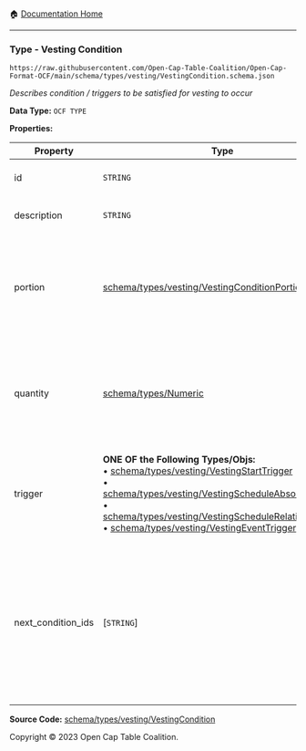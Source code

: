 :house: [Documentation Home](../../../../README.md)

---

### Type - Vesting Condition

`https://raw.githubusercontent.com/Open-Cap-Table-Coalition/Open-Cap-Format-OCF/main/schema/types/vesting/VestingCondition.schema.json`

_Describes condition / triggers to be satisfied for vesting to occur_

**Data Type:** `OCF TYPE`

**Properties:**

| Property           | Type                                                                                                                                                                                                                                                                                                                                                                                                             | Description                                                                                                                                                                                                        | Required   |
| ------------------ | ---------------------------------------------------------------------------------------------------------------------------------------------------------------------------------------------------------------------------------------------------------------------------------------------------------------------------------------------------------------------------------------------------------------- | ------------------------------------------------------------------------------------------------------------------------------------------------------------------------------------------------------------------ | ---------- |
| id                 | `STRING`                                                                                                                                                                                                                                                                                                                                                                                                         | Reference identifier for this condition                                                                                                                                                                            | `REQUIRED` |
| description        | `STRING`                                                                                                                                                                                                                                                                                                                                                                                                         | Detailed description of the condition                                                                                                                                                                              | -          |
| portion            | [schema/types/vesting/VestingConditionPortion](./VestingConditionPortion.md)                                                                                                                                                                                                                                                                                                                                     | If specified, the fractional part of the whole security that is vested, e.g. 25:100 for 25%. Use `quantity` for a fixed vesting amount.                                                                            | -          |
| quantity           | [schema/types/Numeric](../Numeric.md)                                                                                                                                                                                                                                                                                                                                                                            | If specified, the fixed amount of the whole security to vest, e.g. 10000 shares. Use `portion` for a proportional vesting amount.                                                                                  | -          |
| trigger            | **ONE OF the Following Types/Objs:**</br>&bull; [schema/types/vesting/VestingStartTrigger](./VestingStartTrigger.md)</br>&bull; [schema/types/vesting/VestingScheduleAbsoluteTrigger](./VestingScheduleAbsoluteTrigger.md)</br>&bull; [schema/types/vesting/VestingScheduleRelativeTrigger](./VestingScheduleRelativeTrigger.md)</br>&bull; [schema/types/vesting/VestingEventTrigger](./VestingEventTrigger.md) | Describes how this vesting condition is met, resulting in vesting the specified tranche of shares                                                                                                                  | `REQUIRED` |
| next_condition_ids | [`STRING`]                                                                                                                                                                                                                                                                                                                                                                                                       | List of ALL VestingCondition IDs that can trigger after this one. If there are none, use an empty array.</br>Conditions should be in priority order in the array, ordered from the highest priority to the lowest. | `REQUIRED` |

**Source Code:** [schema/types/vesting/VestingCondition](../../../../../schema/types/vesting/VestingCondition.schema.json)

Copyright © 2023 Open Cap Table Coalition.
